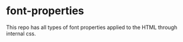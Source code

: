 # font-properties
This repo has all types of font properties applied to the HTML through internal css.
